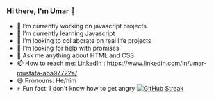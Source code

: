 ### Hi there, I'm Umar 👋

- 🔭 I’m currently working on javascript projects.
- 🌱 I’m currently learning Javascript
- 👯 I’m looking to collaborate on real life projects
- 🤔 I’m looking for help with promises
- 💬 Ask me anything about HTML and CSS
- 📫 How to reach me: LinkedIn : https://www.linkedin.com/in/umar-mustafa-aba97722a/ 
- 😄 Pronouns: He/him
- ⚡ Fun fact: I don't know how to get angry
[![GitHub Streak](https://streak-stats.demolab.com/?user=mustafaumar)](https://git.io/streak-stats)
